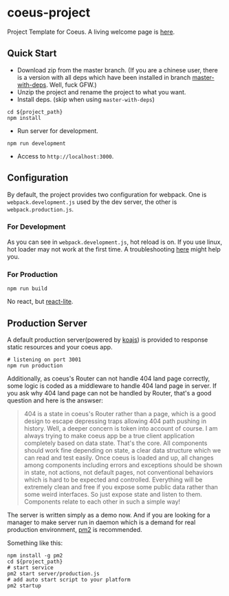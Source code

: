 # coeus-project

Project Template for Coeus. A living welcome page is [here](http://103.238.224.51:3001/).

## Quick Start

* Download zip from the master branch. (If you are a chinese user, there is a version with all deps which have been installed in branch [master-with-deps](https://github.com/ChieveiT/coeus-project/tree/master-with-deps). Well, fuck GFW.)
* Unzip the project and rename the project to what you want.
* Install deps. (skip when using `master-with-deps`)
```shell
cd ${project_path}
npm install
```
* Run server for development.
```shell
npm run development
```
* Access to `http://localhost:3000`.

## Configuration

By default, the project provides two configuration for webpack. One is `webpack.development.js` used by the dev server, the other is `webpack.production.js`.

### For Development

As you can see in `webpack.development.js`, hot reload is on. If you use linux, hot loader may not work at the first time. A troubleshooting [here](https://webpack.github.io/docs/troubleshooting.html#not-enough-watchers) might help you.

### For Production

```shell
npm run build
```
No react, but [react-lite](https://github.com/Lucifier129/react-lite).

## Production Server

A default production server(powered by [koajs](http://koajs.com/)) is provided to response static resources and your coeus app.

```shell
# listening on port 3001
npm run production
```

Additionally, as coeus's Router can not handle 404 land page correctly, some logic is coded as a middleware to handle 404 land page in server. If you ask why 404 land page can not be handled by Router, that's a good question and here is the answser:

>404 is a state in coeus's Router rather than a page, which is a good design to escape depressing traps allowing 404 path pushing in history. Well, a deeper concern is token into account of course. I am always trying to make coeus app be a true client application completely based on data state. That's the core. All components should work fine depending on state, a clear data structure which we can read and test easily. Once coeus is loaded and up, all changes among components including errors and exceptions should be shown in state, not actions, not default pages, not conventional behaviors which is hard to be expected and controlled. Everything will be extremely clean and free if you expose some public data rather than some weird interfaces. So just expose state and listen to them. Components relate to each other in such a simple way!

The server is written simply as a demo now. And if you are looking for a manager to make server run in daemon which is a demand for real production environment, [pm2](https://github.com/Unitech/pm2) is recommended.

Something like this:
```shell
npm install -g pm2
cd ${project_path}
# start service
pm2 start server/production.js
# add auto start script to your platform
pm2 startup
```
